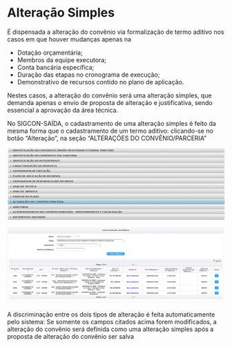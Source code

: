 # Alteração Simples

É dispensada a alteração do convênio via formalização de termo aditivo nos casos em que houver mudanças apenas na

*  Dotação orçamentária;
* Membros da equipe executora; 
* Conta bancária específica;  
* Duração das etapas no cronograma de execução;
* Demonstrativo de recursos contido no plano de aplicação.


Nestes casos, a alteração do convênio será uma alteração simples, que demanda apenas o envio de proposta de alteração e justificativa, sendo essencial a aprovação da área técnica. 

No SIGCON-SAÍDA, o cadastramento de uma alteração simples é feito da mesma forma que o cadastramento de um termo aditivo: clicando-se no botão “Alteração”, na seção “ALTERAÇÕES DO CONVÊNIO/PARCERIA”

![](../../.gitbook/assets/image%20%28123%29.png)

![](../../.gitbook/assets/image%20%28100%29.png)

A discriminação entre os dois tipos de alteração é feita automaticamente pelo sistema: Se somente os campos citados acima forem modificados, a alteração do convênio será definida como uma alteração simples após a proposta de alteração do convênio ser salva

